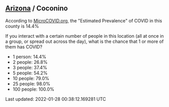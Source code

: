 
## [Arizona](/united-states/arizona) / Coconino

According to [MicroCOVID.org](http://microcovid.org),
the "Estimated Prevalence" of COVID in this county is 14.4%

If you interact with a certain number of people in this location
(all at once in a group, or spread out across the day), what is the chance that
1 or more of them has COVID?

- 1 person: 14.4%
- 2 people: 26.8%
- 3 people: 37.4%
- 5 people: 54.2%
- 10 people: 79.0%
- 25 people: 98.0%
- 100 people: 100.0%

Last updated: 2022-01-28 00:38:12.169281 UTC
